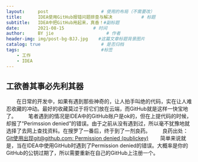 ```yaml
---
layout:     post                    # 使用的布局（不需要改）
title:      IDEA使用GitHub报错问题排查与解决           # 标题 
subtitle:   IDEA中把GitHub用起来，真香！#副标题
date:       2021-08-15           # 时间
author:     BY jie                    # 作者
header-img: img/post-bg-BJJ.jpg    #这篇文章标题背景图片
catalog: true                       # 是否归档
tags:                               #标签
    - 工作
    - IDEA
---
```

## 工欲善其事必先利其器
　　在日常的开发中，如果有遇到那些神奇的，让人拍手叫绝的代码，实在让人难忍收藏的冲动。最好的收藏莫过于将它们放在云端，而GitHub就是这样一快宝地了。
　　笔者遇到的情况是IDEA中的GitHub账户是ok的，但在上提代码的时候，却报了“Perimssion denied”的错误。由于之前从没有遇到过，所以毫不犹豫地就选择了去网上查找资料。在搜罗了一番后，终于到了一剂良药。
　　良药出处：[Git使用出现git@github.com: Permission denied (publickey)](https://blog.csdn.net/qq_43768946/article/details/90411154)
　　简单来说就是，当在IDEA中使用GitHub时遇到了Permission denied的错误。大概率是你的GitHub的公钥过期了，所以需要重新在自己的GitHub上注册一个。
　　
  
　







